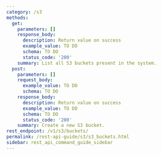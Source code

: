 ```yaml
---
category: /s3
methods:
  get:
    parameters: []
    response_body:
      description: Return value on success
      example_value: TO DO
      schema: TO DO
      status_code: '200'
    summary: List all S3 buckets present in the system.
  post:
    parameters: []
    request_body:
      example_value: TO DO
      schema: TO DO
    response_body:
      description: Return value on success
      example_value: TO DO
      schema: TO DO
      status_code: '200'
    summary: Create a new S3 bucket.
rest_endpoint: /v1/s3/buckets/
permalink: /rest-api-guide/s3/s3_buckets.html
sidebar: rest_api_command_guide_sidebar
---
```

